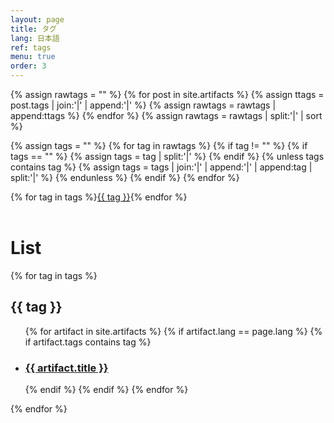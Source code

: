 ```yaml
---
layout: page
title: タグ 
lang: 日本語
ref: tags
menu: true
order: 3
---
```

{% assign rawtags = "" %}
{% for post in site.artifacts %}
  {% assign ttags = post.tags | join:'|' | append:'|' %}
  {% assign rawtags = rawtags | append:ttags %}
{% endfor %}
{% assign rawtags = rawtags | split:'|' | sort %}

{% assign tags = "" %}
{% for tag in rawtags %}
  {% if tag != "" %}
    {% if tags == "" %}
      {% assign tags = tag | split:'|' %}
    {% endif %}
    {% unless tags contains tag %}
      {% assign tags = tags | join:'|' | append:'|' | append:tag | split:'|' %}
    {% endunless %}
  {% endif %}
{% endfor %}

{% for tag in tags %}<a class="artifact-tag" href="tags.html#{{ tag | slugify }}">{{ tag }}</a>{% endfor %}
<br/><br/>
<h1>List</h1>


{% for tag in tags %}
  <h2 id="{{ tag | slugify }}">{{ tag }}</h2>
  <ul>
   {% for artifact in site.artifacts %}
     {% if artifact.lang == page.lang %}
       {% if artifact.tags contains tag %}
         <li><h3>
           <a href="{{ site.baseurl }}{{ artifact.url }}">{{ artifact.title }}</a></h3>
         </li>
       {% endif %}
     {% endif %}
   {% endfor %}
  </ul>
{% endfor %}
